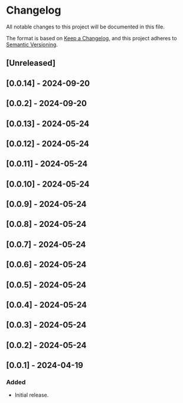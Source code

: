 # Changelog

All notable changes to this project will be documented in this file.

The format is based on [Keep a Changelog](https://keepachangelog.com/en/1.0.0/),
and this project adheres to [Semantic Versioning](https://semver.org/spec/v2.0.0.html).

## [Unreleased]

## [0.0.14] - 2024-09-20

## [0.0.2] - 2024-09-20

## [0.0.13] - 2024-05-24

## [0.0.12] - 2024-05-24

## [0.0.11] - 2024-05-24

## [0.0.10] - 2024-05-24

## [0.0.9] - 2024-05-24

## [0.0.8] - 2024-05-24

## [0.0.7] - 2024-05-24

## [0.0.6] - 2024-05-24

## [0.0.5] - 2024-05-24

## [0.0.4] - 2024-05-24

## [0.0.3] - 2024-05-24

## [0.0.2] - 2024-05-24

## [0.0.1] - 2024-04-19

### Added

- Initial release.
